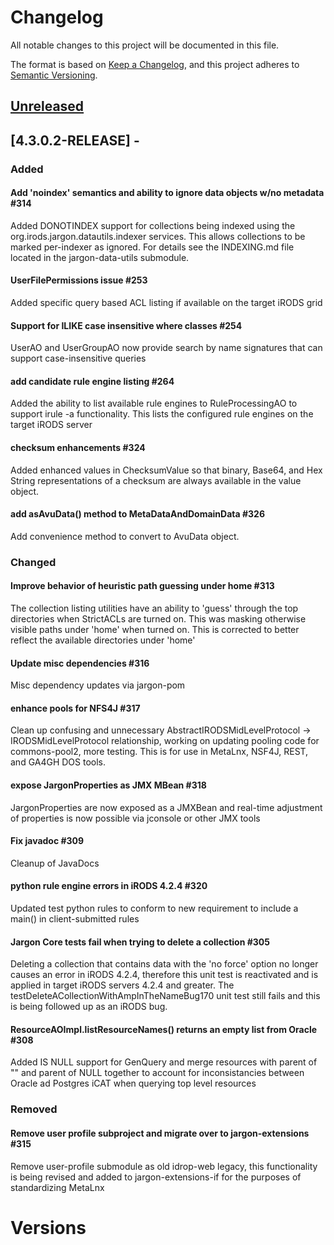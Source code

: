 # Changelog
All notable changes to this project will be documented in this file.

The format is based on [Keep a Changelog](https://keepachangelog.com/en/1.0.0/),
and this project adheres to [Semantic Versioning](https://semver.org/spec/v2.0.0.html).

## [Unreleased]

## [4.3.0.2-RELEASE] -
### Added

#### Add 'noindex' semantics and ability to ignore data objects w/no metadata #314

Added DONOTINDEX support for collections being indexed using the org.irods.jargon.datautils.indexer services. This allows collections to be marked per-indexer as ignored.
For details see the INDEXING.md file located in the jargon-data-utils submodule.

#### UserFilePermissions issue #253

Added specific query based ACL listing if available on the target iRODS grid

#### Support for ILIKE case insensitive where classes #254

UserAO and UserGroupAO now provide search by name signatures that can support case-insensitive queries

#### add candidate rule engine listing #264

Added the ability to list available rule engines to RuleProcessingAO to support irule -a functionality. This lists the configured rule
engines on the target iRODS server

#### checksum enhancements #324

Added enhanced values in ChecksumValue so that binary, Base64, and Hex String representations of a checksum are always available in the
value object.

#### add asAvuData() method to MetaDataAndDomainData #326

Add convenience method to convert to AvuData object.

### Changed

#### Improve behavior of heuristic path guessing under home #313

The collection listing utilities have an ability to 'guess' through the top directories when StrictACLs are turned on. This was masking otherwise visible paths under 'home' when turned on. This
is corrected to better reflect the available directories under 'home'

#### Update misc dependencies #316

Misc dependency updates via jargon-pom

#### enhance pools for NFS4J #317

Clean up confusing and unnecessary AbstractIRODSMidLevelProtocol -> IRODSMidLevelProtocol relationship,
working on updating pooling code for commons-pool2, more testing. This is for use in MetaLnx, NSF4J, REST, and GA4GH DOS
tools.

#### expose JargonProperties as JMX MBean #318

JargonProperties are now exposed as a JMXBean and real-time adjustment of properties is now possible via jconsole or other JMX tools

#### Fix javadoc #309

Cleanup of JavaDocs

#### python rule engine errors in iRODS 4.2.4 #320

Updated test python rules to conform to new requirement to include a main() in client-submitted rules

#### Jargon Core tests fail when trying to delete a collection #305

Deleting a collection that contains data with the 'no force' option no longer causes an error in iRODS 4.2.4, therefore this
unit test is reactivated and is applied in target iRODS servers 4.2.4 and greater. The testDeleteACollectionWithAmpInTheNameBug170
unit test still fails and this is being followed up as an iRODS bug.

#### ResourceAOImpl.listResourceNames() returns an empty list from Oracle #308

Added IS NULL support for GenQuery and merge resources with parent of "" and parent of NULL together to account for inconsistancies between
Oracle ad Postgres iCAT when querying top level resources


### Removed

#### Remove user profile subproject and migrate over to jargon-extensions #315

Remove user-profile submodule as old idrop-web legacy, this functionality is being revised and added to jargon-extensions-if for the purposes of standardizing MetaLnx


# Versions

[Unreleased]:
[2.0.0]:
